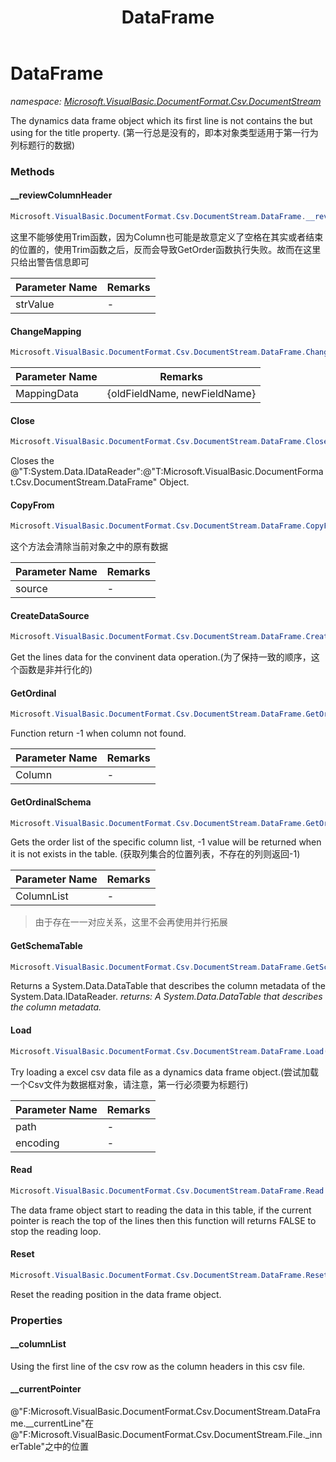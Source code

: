 ﻿---
title: DataFrame
---

# DataFrame
_namespace: [Microsoft.VisualBasic.DocumentFormat.Csv.DocumentStream](N-Microsoft.VisualBasic.DocumentFormat.Csv.DocumentStream.html)_

The dynamics data frame object which its first line is not contains the but using for the title property.
 (第一行总是没有的，即本对象类型适用于第一行为列标题行的数据)

### Methods

#### __reviewColumnHeader
```csharp
Microsoft.VisualBasic.DocumentFormat.Csv.DocumentStream.DataFrame.__reviewColumnHeader(System.String)
```
这里不能够使用Trim函数，因为Column也可能是故意定义了空格在其实或者结束的位置的，使用Trim函数之后，反而会导致GetOrder函数执行失败。故而在这里只给出警告信息即可

|Parameter Name|Remarks|
|--------------|-------|
|strValue|-|


#### ChangeMapping
```csharp
Microsoft.VisualBasic.DocumentFormat.Csv.DocumentStream.DataFrame.ChangeMapping(System.Collections.Generic.Dictionary{System.String,System.String})
```


|Parameter Name|Remarks|
|--------------|-------|
|MappingData|{oldFieldName, newFieldName}|


#### Close
```csharp
Microsoft.VisualBasic.DocumentFormat.Csv.DocumentStream.DataFrame.Close
```
Closes the @"T:System.Data.IDataReader":@"T:Microsoft.VisualBasic.DocumentFormat.Csv.DocumentStream.DataFrame" Object.

#### CopyFrom
```csharp
Microsoft.VisualBasic.DocumentFormat.Csv.DocumentStream.DataFrame.CopyFrom(Microsoft.VisualBasic.DocumentFormat.Csv.DocumentStream.File)
```
这个方法会清除当前对象之中的原有数据

|Parameter Name|Remarks|
|--------------|-------|
|source|-|


#### CreateDataSource
```csharp
Microsoft.VisualBasic.DocumentFormat.Csv.DocumentStream.DataFrame.CreateDataSource
```
Get the lines data for the convinent data operation.(为了保持一致的顺序，这个函数是非并行化的)

#### GetOrdinal
```csharp
Microsoft.VisualBasic.DocumentFormat.Csv.DocumentStream.DataFrame.GetOrdinal(System.String)
```
Function return -1 when column not found.

|Parameter Name|Remarks|
|--------------|-------|
|Column|-|


#### GetOrdinalSchema
```csharp
Microsoft.VisualBasic.DocumentFormat.Csv.DocumentStream.DataFrame.GetOrdinalSchema(System.String[])
```
Gets the order list of the specific column list, -1 value will be returned when it is not exists in the table.
 (获取列集合的位置列表，不存在的列则返回-1)

|Parameter Name|Remarks|
|--------------|-------|
|ColumnList|-|

> 由于存在一一对应关系，这里不会再使用并行拓展

#### GetSchemaTable
```csharp
Microsoft.VisualBasic.DocumentFormat.Csv.DocumentStream.DataFrame.GetSchemaTable
```
Returns a System.Data.DataTable that describes the column metadata of the System.Data.IDataReader.
_returns: A System.Data.DataTable that describes the column metadata._

#### Load
```csharp
Microsoft.VisualBasic.DocumentFormat.Csv.DocumentStream.DataFrame.Load(System.String,System.Text.Encoding,System.Boolean)
```
Try loading a excel csv data file as a dynamics data frame object.(尝试加载一个Csv文件为数据框对象，请注意，第一行必须要为标题行)

|Parameter Name|Remarks|
|--------------|-------|
|path|-|
|encoding|-|


#### Read
```csharp
Microsoft.VisualBasic.DocumentFormat.Csv.DocumentStream.DataFrame.Read
```
The data frame object start to reading the data in this table, if the current pointer is reach 
 the top of the lines then this function will returns FALSE to stop the reading loop.

#### Reset
```csharp
Microsoft.VisualBasic.DocumentFormat.Csv.DocumentStream.DataFrame.Reset
```
Reset the reading position in the data frame object.



### Properties

#### __columnList
Using the first line of the csv row as the column headers in this csv file.
#### __currentPointer
@"F:Microsoft.VisualBasic.DocumentFormat.Csv.DocumentStream.DataFrame.__currentLine"在@"F:Microsoft.VisualBasic.DocumentFormat.Csv.DocumentStream.File._innerTable"之中的位置


